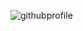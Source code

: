 ![githubprofile](https://user-images.githubusercontent.com/7014376/87238320-1b300580-c3cf-11ea-9dc3-d961fc454f12.png)




